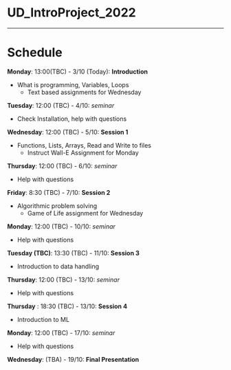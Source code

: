 # UD_IntroProject_2022

----
# Schedule
__Monday__: 13:00(TBC) - 3/10 (Today): __Introduction__
- What is programming, Variables, Loops
    - Text based assignments for Wednesday

__Tuesday__: 12:00 (TBC) - 4/10: _seminar_
- Check Installation, help with questions

__Wednesday__: 12:00 (TBC) - 5/10: __Session 1__
- Functions, Lists, Arrays, Read and Write to files
    - Instruct Wall-E Assignment for Monday

__Thursday__: 12:00 (TBC) - 6/10: _seminar_
- Help with questions

__Friday__: 8:30 (TBC) - 7/10: __Session 2__
- Algorithmic problem solving
    - Game of Life assignment for Wednesday

__Monday__: 12:00 (TBC) - 10/10: _seminar_
- Help with questions

__Tuesday (TBC)__: 13:30 (TBC) - 11/10: __Session 3__
- Introduction to data handling

__Thursday__: 12:00 (TBC) - 13/10: _seminar_
- Help with questions

__Thursday__ : 18:30 (TBC) - 13/10: __Session 4__
- Introduction to ML

__Monday__: 12:00 (TBC) - 17/10: _seminar_
- Help with questions

__Wednesday__: (TBA) - 19/10: __Final Presentation__

